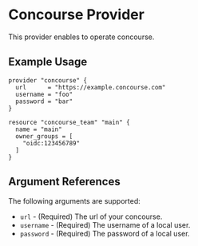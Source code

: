 # Concourse Provider

This provider enables to operate concourse.

## Example Usage

```hcl
provider "concourse" {
  url      = "https://example.concourse.com"
  username = "foo"
  password = "bar"
}

resource "concourse_team" "main" {
  name = "main"
  owner_groups = [
    "oidc:123456789"
  ]
}
```

## Argument References

The following arguments are supported:

* `url` - (Required) The url of your concourse.
* `username` - (Required) The username of a local user.
* `password` - (Required) The password of a local user.
